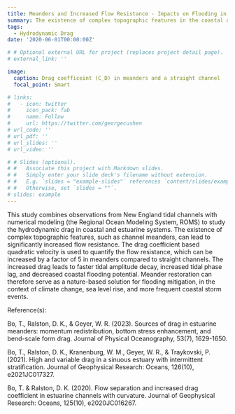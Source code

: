 ```yaml
---
title: Meanders and Increased Flow Resistance - Impacts on Flooding in Coastal and Estuarine Systems
summary: The existence of complex topographic features in the coastal ocean system, such as channel meanders, can lead to significantly increased flow resistance compared to straight channels. The increased drag has clear implications for tidal propagation and coastal flooding potential. Meander restoration can therefore serve as a nature-based solution for flooding mitigation, in the context of climate change, sea level rise, and more frequent coastal storm events.
tags:
  - Hydrodynamic Drag
date: '2020-06-01T00:00:00Z'

# # Optional external URL for project (replaces project detail page).
# external_link: ''

image:
  caption: Drag coefficeint (C_D) in meanders and a straight channel
  focal_point: Smart

# links:
#   - icon: twitter
#     icon_pack: fab
#     name: Follow
#     url: https://twitter.com/georgecushen
# url_code: ''
# url_pdf: ''
# url_slides: ''
# url_video: ''

# # Slides (optional).
# #   Associate this project with Markdown slides.
# #   Simply enter your slide deck's filename without extension.
# #   E.g. `slides = "example-slides"` references `content/slides/example-slides.md`.
# #   Otherwise, set `slides = ""`.
# slides: example
---
```


This study combines observations from New England tidal channels with numerical modeling (the Regional Ocean Modeling System, ROMS) to study the hydrodynamic drag in coastal and estuarine systems. The existence of complex topographic features, such as channel meanders, can lead to significantly increased flow resistance. The drag coefficient based quadratic velocity is used to quantify the flow resistance, which can be increased by a factor of 5 in meanders compared to straight channels. The increased drag leads to faster tidal amplitude decay, increased tidal phase lag, and decreased coastal flooding potential. Meander restoration can therefore serve as a nature-based solution for flooding mitigation, in the context of climate change, sea level rise, and more frequent coastal storm events. 

Reference(s):

Bo, T., Ralston, D. K., & Geyer, W. R. (2023). Sources of drag in estuarine meanders: momentum redistribution, bottom stress enhancement, and bend-scale form drag. Journal of Physical Oceanography, 53(7), 1629-1650. 

Bo, T., Ralston, D. K., Kranenburg, W. M., Geyer, W. R., & Traykovski, P. (2021). High and variable drag in a sinuous estuary with intermittent stratification. Journal of Geophysical Research: Oceans, 126(10), e2021JC017327. 

Bo, T. & Ralston, D. K. (2020). Flow separation and increased drag coefficient in estuarine channels with curvature. Journal of Geophysical Research: Oceans, 125(10), e2020JC016267. 